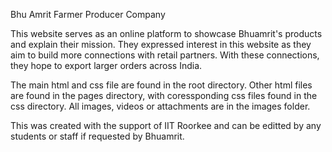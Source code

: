 Bhu Amrit Farmer Producer Company

This website serves as an online platform to showcase Bhuamrit's products and explain their mission. They expressed interest in this website as they aim to build more connections with retail partners. With these connections, they hope to export larger orders across India.

The main html and css file are found in the root directory. Other html files are found in the pages directory, with coressponding css files found in the css directory. All images, videos or attachments are in the images folder. 

This was created with the support of IIT Roorkee and can be editted by any students or staff if requested by Bhuamrit.